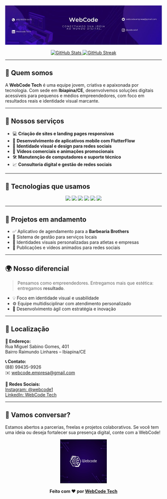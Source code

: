 <!-- Banner (substitua pelo link direto do banner no GitHub ou use local se estiver no repositório) -->
<p align="center">
  <img src="banner.jpeg" alt="WebCode Banner" />
</p>

<p align="center">
  <a href="https://github.com/WebCodeTech">
    <img alt="GitHub Stats" src="https://github-readme-stats.vercel.app/api?username=WebCodeTech&show_icons=true&bg_color=0A192F&title_color=1B67A4&text_color=FFFFFF&icon_color=1B67A4&border_color=1B67A4&hide_border=false&count_private=true" height="175"/>
  </a>
  <a href="https://github.com/WebCodeTech">
    <img alt="GitHub Streak" src="https://streak-stats.demolab.com?user=WebCodeTech&theme=custom&border_radius=5&dates=FFFFFF&background=0A192F&ring=1B67A4&fire=1B67A4&currStreakLabel=1B67A4&sideNums=FFFFFF&sideLabels=FFFFFF&currStreakNum=FFFFFF&stroke=1B67A4&border_color=1B67A4" height="175"/>
  </a>
</p>

---

## 🧠 Quem somos

A **WebCode Tech** é uma equipe jovem, criativa e apaixonada por tecnologia. Com sede em **Ibiapina/CE**, desenvolvemos soluções digitais acessíveis para pequenos e médios empreendedores, com foco em resultados reais e identidade visual marcante.

---

## 🌟 Nossos serviços

- 💻 **Criação de sites e landing pages responsivas**
- 📱 **Desenvolvimento de aplicativos mobile com FlutterFlow**
- 🎨 **Identidade visual e design para redes sociais**
- 🎥 **Vídeos comerciais e animações promocionais**
- 🛠️ **Manutenção de computadores e suporte técnico**
- 📈 **Consultoria digital e gestão de redes sociais**

---

## 🧩 Tecnologias que usamos

<p align="center">
  <img src="https://img.shields.io/badge/-React-61DAFB?style=for-the-badge&logo=react&logoColor=black"/>
  <img src="https://img.shields.io/badge/-Next.js-black?style=for-the-badge&logo=next.js"/>
  <img src="https://img.shields.io/badge/-Node.js-339933?style=for-the-badge&logo=node.js&logoColor=white"/>
  <img src="https://img.shields.io/badge/-MySQL-4479A1?style=for-the-badge&logo=mysql&logoColor=white"/>
  <img src="https://img.shields.io/badge/-FlutterFlow-7D3AFB?style=for-the-badge&logo=flutter&logoColor=white"/>
  <img src="https://img.shields.io/badge/-Python-3776AB?style=for-the-badge&logo=python&logoColor=white"/>
</p>

---

## 💼 Projetos em andamento

- ✅ Aplicativo de agendamento para a **Barbearia Brothers**
- 🧠 Sistema de gestão para serviços locais
- 🎯 Identidades visuais personalizadas para atletas e empresas
- 📣 Publicações e vídeos animados para redes sociais

---

## 🌍 Nosso diferencial

> Pensamos como empreendedores. Entregamos mais que estética: entregamos **resultado**.

- 💡 Foco em identidade visual e usabilidade
- ⚙️ Equipe multidisciplinar com atendimento personalizado
- 🚀 Desenvolvimento ágil com estratégia e inovação

---

## 📍 Localização

**📌 Endereço:**  
Rua Miguel Sabino Gomes, 401  
Bairro Raimundo Linhares – Ibiapina/CE

**📞 Contato:**  
(88) 99435-9926  
✉️ [webcode.empresa@gmail.com](mailto:webcode.empresa@gmail.com)

**🔗 Redes Sociais:**  
[Instagram: @webcode1](https://instagram.com/webcode1)  
[LinkedIn: WebCode Tech](https://linkedin.com/company/webcode1)

---

## 🤝 Vamos conversar?

Estamos abertos a parcerias, freelas e projetos colaborativos. Se você tem uma ideia ou deseja fortalecer sua presença digital, conte com a WebCode!

<p align="center">
  <img src="Webcode Tech Oficial.jpeg" alt="Logo WebCode" width="150"/>
</p>

<p align="center">
  <strong>Feito com ❤️ por <a href="https://github.com/WebCodeTech">WebCode Tech</a></strong>
</p>

